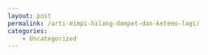 ```yaml
---
layout: post
permalink: /arti-mimpi-hilang-dompet-dan-ketemu-lagi/
categories:
    - Uncategorized
---
```


